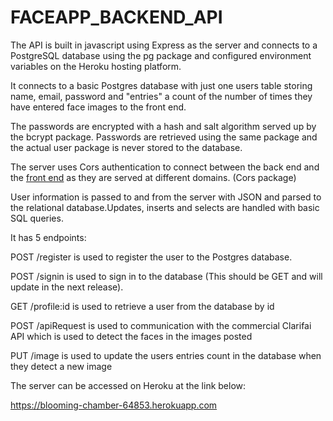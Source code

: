 # FACEAPP_BACKEND_API

The API is built in javascript using Express as the server and connects to a PostgreSQL database using the pg package and configured environment variables on the Heroku hosting platform. 

It connects to a basic Postgres database with just one users table storing name, email, password and "entries" a count of the number of times they have entered face images to the front end.  

The passwords are encrypted with a hash and salt algorithm served up by the bcrypt package. Passwords are retrieved using the same package and the actual user package is never stored to the database. 

The server uses Cors authentication to connect between the back end and the [front end](https://github.com/dboland77/smart-brain) as they are served at different domains. (Cors package)

User information is passed to and from the server with JSON and parsed to the relational database.Updates, inserts and selects are handled with basic SQL queries. 

It has 5 endpoints:

POST /register is used to register the user to the Postgres database.

POST /signin is used to sign in to the database (This should be GET and will update in the next release).

GET /profile:id is used to retrieve a user from the database by id

POST /apiRequest is used to communication with the commercial Clarifai API which is used to detect the faces in the images posted

PUT /image is used to update the users entries count in the database when they detect a new image

The server can be accessed on Heroku at the link below:

https://blooming-chamber-64853.herokuapp.com
